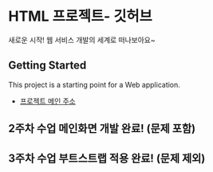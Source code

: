  # HTML 프로젝트- 깃허브
새로운 시작! 웹 서비스 개발의 세계로 떠나보아요~
 ## Getting Started
 This project is a starting point for a Web application.
 - [프로젝트 메인 주소](https://github.com/본인아이디/WEB_MAIN)
 ## 2주차 수업 메인화면 개발 완료! (문제 포함)
 ## 3주차 수업 부트스트랩 적용 완료! (문제 제외)